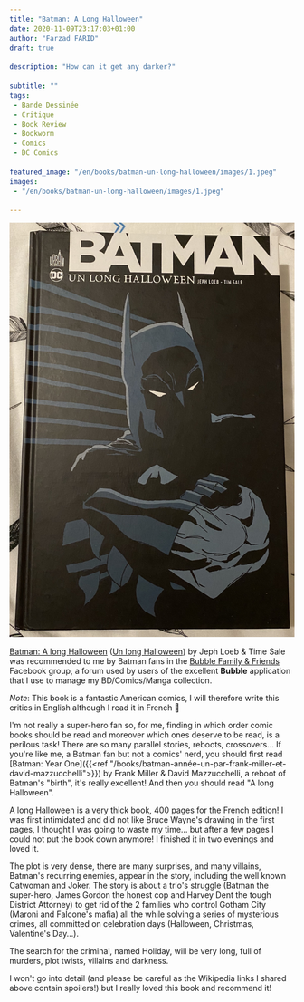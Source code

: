```yaml
---
title: "Batman: A Long Halloween"
date: 2020-11-09T23:17:03+01:00
author: "Farzad FARID"
draft: true

description: "How can it get any darker?"

subtitle: ""
tags:
 - Bande Dessinée
 - Critique
 - Book Review
 - Bookworm
 - Comics
 - DC Comics

featured_image: "/en/books/batman-un-long-halloween/images/1.jpeg" 
images:
 - "/en/books/batman-un-long-halloween/images/1.jpeg"

---
```


![image](images/1.jpeg#layoutTextWidth)

[Batman: A long Halloween](https://en.wikipedia.org/wiki/Batman:_The_Long_Halloween) ([Un long Halloween](https://fr.wikipedia.org/wiki/Batman_:_Un_long_Halloween>)) by Jeph Loeb & Time Sale was recommended to me by Batman fans in the [Bubble Family & Friends](https://www.facebook.com/groups/BubbleBD) Facebook group, a forum used by users of the excellent **Bubble** application that I use to manage my BD/Comics/Manga collection.

*Note*: This book is a fantastic American comics, I will therefore write this critics in English although I read it in French :slightly_smiling_face:  

I'm not really a super-hero fan so, for me, finding in which order comic books should be read and moreover which ones deserve to be read, is a perilous task! There are so many parallel stories, reboots, crossovers… If you're like me, a Batman fan but not a comics' nerd, you should first read [Batman: Year One]({{<ref "/books/batman-année-un-par-frank-miller-et-david-mazzucchelli">}}) by Frank Miller & David Mazzucchelli, a reboot of Batman's "birth", it's really excellent! And then you should read "A long Halloween".

A long Halloween is a very thick book, 400 pages for the French edition! I was first intimidated and did not like Bruce Wayne's drawing in the first pages, I thought I was going to waste my time… but after a few pages I could not put the book down anymore! I finished it in two evenings and loved it. 

The plot is very dense, there are many surprises, and many villains, Batman's recurring enemies, appear in the story, including the well known Catwoman and Joker. The story is about a trio's struggle (Batman the super-hero, James Gordon the honest cop and Harvey Dent the tough District Attorney) to get rid of the 2 families who control Gotham City (Maroni and Falcone's mafia) all the while solving a series of mysterious crimes, all committed on celebration days (Halloween, Christmas, Valentine's Day…).

The search for the criminal, named Holiday, will be very long, full of murders, plot twists, villains and darkness. 

I won't go into detail (and please be careful as the Wikipedia links I shared above contain spoilers!) but I really loved this book and recommend it! 
